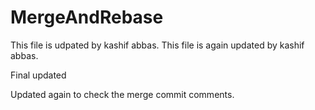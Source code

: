 # MergeAndRebase
This file is udpated by kashif abbas. 
This file is again updated by kashif abbas.

Final updated


Updated again to check the merge commit comments.
